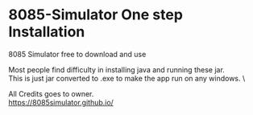 # 8085-Simulator One step Installation
8085 Simulator free to download and use 


Most people find difficulty in installing java and running these jar. \
This is just jar converted to .exe to make the app run on any windows. \


All Credits goes to owner.\
https://8085simulator.github.io/
